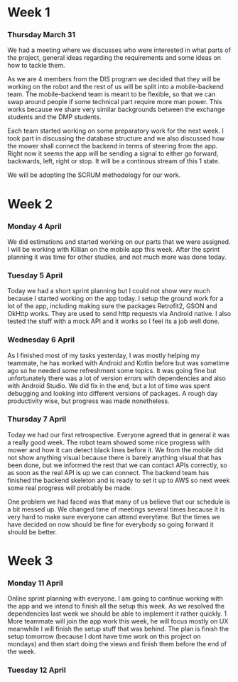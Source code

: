<h1>Week 1</h1>

<h3>Thursday March 31</h3> We had a meeting where we discusses who were interested in what parts of the project, general ideas regarding the requirements and some ideas on how to tackle them.

As we are 4 members from the DIS program we decided that they will be working on the robot and the rest of us will be split into a mobile-backend team. The mobile-backend team is meant to be flexible, so that we can swap around people if some technical part require more man power. This works because we share very similar backgrounds between the exchange students and the DMP students.

Each team started working on some preparatory work for the next week. I took part in discussing the database structure and we also discussed how the mower shall connect the backend in terms of steering from the app. Right now it seems the app will be sending a signal to either go forward, backwards, left, right or stop. It will be a continous stream of this 1 state.

We will be adopting the SCRUM methodology for our work.



<h1>Week 2</h1>

<h3> Monday 4 April</h3>  We did estimations and started working on our parts that we were assigned. I will be working with Killian on the mobile app this week. After the sprint planning it was time for other studies, and not much more was done today.

<h3>Tuesday 5 April</h3>

Today we had a short sprint planning but I could not show very much because I started working on the app today. I setup the ground work for a lot of the app, including making sure the packages Retrofit2, GSON and OkHttp works. They are used to send http requests via Android native. I also tested the stuff with a mock API and it works so I feel its a job well done.

<h3>Wednesday 6 April</h3>

As I finished most of my tasks yesterday, I was mostly helping my teammate,  he has worked with Android and Kotlin before but was sometime ago so he needed some refreshment some topics. It was going fine but unfortunately there was a lot of version errors with dependencies and also with Android Studio. We did fix in the end, but a lot of time was spent debugging and looking into different versions of packages. A rough day productivity wise, but progress was made nonetheless.

<h3>Thursday 7 April</h3>

Today we had our first retrospective. Everyone agreed that in general it was a really good week. The robot team showed some nice progress with mower and how it can detect black lines before it. We from the mobile did not show anything visual because there is barely anything visual that has been done, but we informed the rest that we can contact APIs correctly, so as soon as the real API is up we can connect. The backend team has finished the backend skeleton and is ready to set it up to AWS so next week some real progress will probably be made.

One problem we had faced was that many of us believe that our schedule is a bit messed up. We changed time of meetings several times because it is very hard to make sure everyone can attend everytime. But the times we have decided on now should be fine for everybody so going forward it should be better.

<h1>Week 3</h1>

<h3>Monday 11 April</h3>

Online sprint planning with everyone. I am going to continue working with the app and we intend to finish all the setup this week. As we resolved the dependencies last week we should be able to implement it rather quickly. 1 More teammate will join the app work this week, he will focus mostly on UX meanwhile I will finish the setup stuff that was behind. The plan is finish the setup tomorrow (because I dont have time work on this project on mondays) and then start doing the views and finish them before the end of the week.

<h3>Tuesday 12 April</h3>

